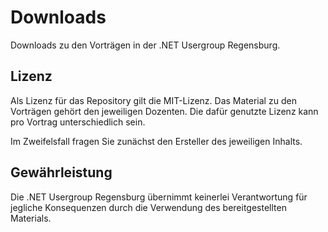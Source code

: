 # Downloads

Downloads zu den Vorträgen in der .NET Usergroup Regensburg.

## Lizenz

Als Lizenz für das Repository gilt die MIT-Lizenz. Das Material zu den Vorträgen gehört den jeweiligen Dozenten. Die dafür genutzte Lizenz kann pro Vortrag unterschiedlich sein.

Im Zweifelsfall fragen Sie zunächst den Ersteller des jeweiligen Inhalts.

## Gewährleistung

Die .NET Usergroup Regensburg übernimmt keinerlei Verantwortung für jegliche Konsequenzen durch die Verwendung des bereitgestellten Materials.
